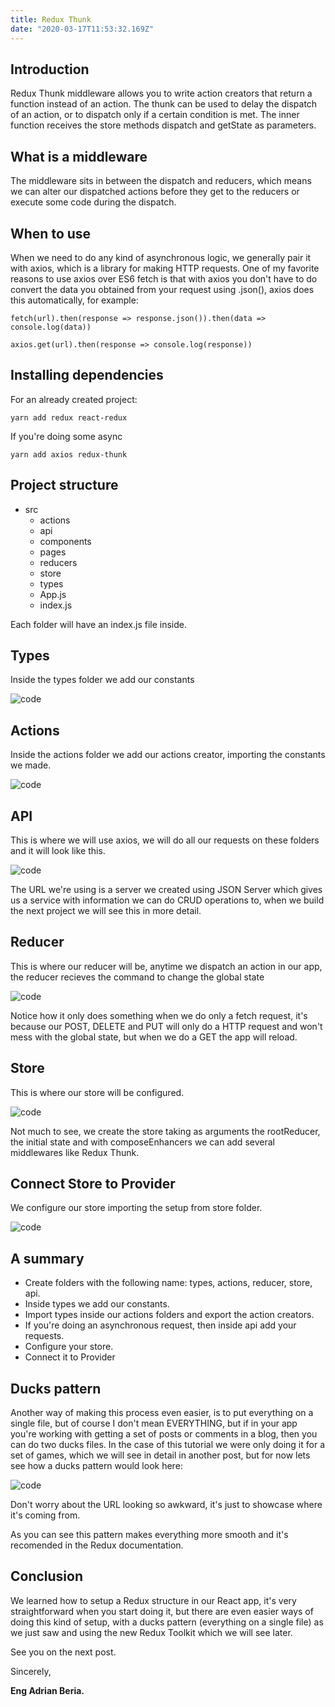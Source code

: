```yaml
---
title: Redux Thunk
date: "2020-03-17T11:53:32.169Z"
---
```


## Introduction

Redux Thunk middleware allows you to write action creators that return a function instead of an action. The thunk can be used to delay the dispatch of an action, or to dispatch only if a certain condition is met. The inner function receives the store methods dispatch and getState as parameters.

## What is a middleware

The middleware sits in between the dispatch and reducers, which means we can alter our dispatched actions before they get to the reducers or execute some code during the dispatch.

## When to use

When we need to do any kind of asynchronous logic, we generally pair it with axios, which is a library for making HTTP requests. One of my favorite reasons to use axios over ES6 fetch is that with axios you don't have to do convert the data you obtained from your request using .json(), axios does this automatically, for example:

    fetch(url).then(response => response.json()).then(data => console.log(data))

    axios.get(url).then(response => console.log(response))

## Installing dependencies

For an already created project:

    yarn add redux react-redux

If you're doing some async

    yarn add axios redux-thunk

## Project structure

- src
  - actions
  - api
  - components
  - pages
  - reducers
  - store
  - types
  - App.js
  - index.js

Each folder will have an index.js file inside.

## Types

Inside the types folder we add our constants

![code](redux-thunk-1.png)

## Actions

Inside the actions folder we add our actions creator, importing the constants we made.

![code](redux-thunk-2.png)

## API

This is where we will use axios, we will do all our requests on these folders and it will look like this.

![code](redux-thunk-3.png)

The URL we're using is a server we created using JSON Server which gives us a service with information we can do CRUD operations to, when we build the next project we will see this in more detail.

## Reducer

This is where our reducer will be, anytime we dispatch an action in our app, the reducer recieves the command to change the global state

![code](redux-thunk-4.png)

Notice how it only does something when we do only a fetch request, it's because our POST, DELETE and PUT will only do a HTTP request and won't mess with the global state, but when we do a GET the app will reload.

## Store

This is where our store will be configured.

![code](redux-thunk-5.png)

Not much to see, we create the store taking as arguments the rootReducer, the initial state and with composeEnhancers we can add several middlewares like Redux Thunk.

## Connect Store to Provider

We configure our store importing the setup from store folder.

![code](redux-thunk-6.png)

## A summary

- Create folders with the following name: types, actions, reducer, store, api.
- Inside types we add our constants.
- Import types inside our actions folders and export the action creators.
- If you're doing an asynchronous request, then inside api add your requests.
- Configure your store.
- Connect it to Provider

## Ducks pattern

Another way of making this process even easier, is to put everything on a single file, but of course I don't mean EVERYTHING, but if in your app you're working with getting a set of posts or comments in a blog, then you can do two ducks files. In the case of this tutorial we were only doing it for a set of games, which we will see in detail in another post, but for now lets see how a ducks pattern would look here:

![code](redux-thunk-7.png)

Don't worry about the URL looking so awkward, it's just to showcase where it's coming from.

As you can see this pattern makes everything more smooth and it's recomended in the Redux documentation.

## Conclusion

We learned how to setup a Redux structure in our React app, it's very straightforward when you start doing it, but there are even easier ways of doing this kind of setup, with a ducks pattern (everything on a single file) as we just saw and using the new Redux Toolkit which we will see later.

See you on the next post.

Sincerely,

**Eng Adrian Beria.**